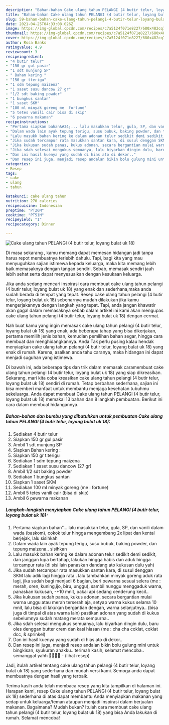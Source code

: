 ```yaml
---
description: "Bahan-bahan Cake ulang tahun PELANGI (4 butir telur, loyang bulat uk 18) yang nikmat dan Mudah Dibuat"
title: "Bahan-bahan Cake ulang tahun PELANGI (4 butir telur, loyang bulat uk 18) yang nikmat dan Mudah Dibuat"
slug: 59-bahan-bahan-cake-ulang-tahun-pelangi-4-butir-telur-loyang-bulat-uk-18-yang-nikmat-dan-mudah-dibuat
date: 2021-04-25T04:33:08.026Z
image: https://img-global.cpcdn.com/recipes/c7a5124f071e8227/680x482cq70/cake-ulang-tahun-pelangi-4-butir-telur-loyang-bulat-uk-18-foto-resep-utama.jpg
thumbnail: https://img-global.cpcdn.com/recipes/c7a5124f071e8227/680x482cq70/cake-ulang-tahun-pelangi-4-butir-telur-loyang-bulat-uk-18-foto-resep-utama.jpg
cover: https://img-global.cpcdn.com/recipes/c7a5124f071e8227/680x482cq70/cake-ulang-tahun-pelangi-4-butir-telur-loyang-bulat-uk-18-foto-resep-utama.jpg
author: Rosa Banks
ratingvalue: 4.9
reviewcount: 3
recipeingredient:
- "4 butir telur"
- "150 gr gul pasir"
- "1 sdt munjung SP"
- " Bahan kering "
- "150 gr tterigu"
- "1 sdm tepung maizena"
- "1 saset susu dancow 27 gr"
- "1/2 sdt baking powder"
- "1 bungkus santan"
- "1 saset SKM"
- "100 ml minyak goreng me  fortune"
- "5 tetes vanili cair bisa di skip"
- "6 pewarna makanan"
recipeinstructions:
- "Pertama siapkan bahan&#34;... lalu masukkan telur, gula, SP, dan vanili dalam wada (baskom), cokok telur hingga mengembang 2x lipat dan kental berjejak, lalu sisihkah"
- "Dalam wada lain ayak tepung terigu, susu bubuk, baking powder, dan tepung maizena.. sisihkan"
- "Lalu masukk bahan kering ke dalam adonan telur sedikit demi sedikit, dan janggan lupa bertahap, lakukan hingga habis dan aduk hingga tercampur rata (di sisi lain panaskan dandang ato kukusan dulu yah)"
- "Jika sudah tercampur rata masukkan santan kara, di susul denggan SKM lalu adik lagi hingga rata.. lalu tambahkan minyak goreng aduk rata lagi, jika sudah bagi menjadi 6 bagian, beri pewarna sesuai selera (me : merah, oren, kuning,ijo, biru, unggu), sambil nunggu menggaduk warna, panaskan kukusan, -+10 mnit, pakai api sedang cenderung kecil.."
- "Jika kukusan sudah panas, kukus adonan, secara bergantian mulai warna unggu atau merah terserah aja, setyap warna kukus selama 10 mnit, lalu bisa di lakukan bergantian dengan, warna selanjutnya.. (bisa juga di timpal di atas warna lain) pastikan adonan yang sudah di kukus sebelumnya sudah matang merata sempurna.."
- "Jika sdah selesai mengukus semuanya, lalu biyarkan dingin dulu, baru oles denggan butter crem dan kasi hiasan (me : cha cha coklat, coklat dcc, &amp; sprinkel)"
- "Dan ini hasil kuenya yang sudah di hias ato di dekor.."
- "Dan resep ini juga, menjadi resep andalan bikin bolu gulung mini untuk bingkisan, syukuran anakku.. terimah kasih, selamat mencoba.. semanggat yahh 💪💪😊😊           (lihat resep)"
categories:
- Resep
tags:
- cake
- ulang
- tahun

katakunci: cake ulang tahun 
nutrition: 270 calories
recipecuisine: Indonesian
preptime: "PT26M"
cooktime: "PT51M"
recipeyield: "1"
recipecategory: Dinner

---
```



![Cake ulang tahun PELANGI (4 butir telur, loyang bulat uk 18)](https://img-global.cpcdn.com/recipes/c7a5124f071e8227/680x482cq70/cake-ulang-tahun-pelangi-4-butir-telur-loyang-bulat-uk-18-foto-resep-utama.jpg)

Di masa  sekarang , kamu memang dapat memesan hidangan jadi tanpa harus repot membuatnya terlebih dahulu. Tapi, bagi kita yang mau menyuguhkan sajian istimewa kepada keluarga, maka kita memang lebih baik memasaknya dengan tangan sendiri. Sebab, memasak sendiri jauh lebih sehat serta dapat menyesuaikan dengan kesukaan keluarga.

Jika anda sedang mencari inspirasi cara membuat cake ulang tahun pelangi (4 butir telur, loyang bulat uk 18) yang enak dan sederhana,maka anda sudah berada di tempat yang tepat. Resep cake ulang tahun pelangi (4 butir telur, loyang bulat uk 18)  sebenarnya mudah dilakukan jika kamu mengerjakannya dengan langkah yang tepat. Tapi, anda jangan khawatir akan gagal dalam memasaknya 
sebab dalam artikel ini kami akan mengupas cake ulang tahun pelangi (4 butir telur, loyang bulat uk 18) dengan cermat.  



Nah buat kamu yang ingin memasak cake ulang tahun pelangi (4 butir telur, loyang bulat uk 18) yang enak, ada beberapa tahap yang bisa dikerjakan, pertama memilih jenis bahan, kemudian pemilihan bahan segar, hingga cara membuat dan menghidangkannya. Anda Tak perlu pusing kalau hendak menyiapkan cake ulang tahun pelangi (4 butir telur, loyang bulat uk 18) yang enak di rumah. Karena, asalkan anda  tahu caranya, maka hidangan ini dapat menjadi suguhan yang istimewa.

Di bawah ini, ada beberapa tips dan trik dalam memasak caramembuat cake ulang tahun pelangi (4 butir telur, loyang bulat uk 18) yang siap dikreasikan. Sekarang, mari kita coba kreasikan cake ulang tahun pelangi (4 butir telur, loyang bulat uk 18) sendiri di rumah. Tetap berbahan sederhana, sajian ini bisa memberi manfaat untuk membantu menjaga kesehatan tubuhmu sekeluarga. Anda dapat membuat Cake ulang tahun PELANGI (4 butir telur, loyang bulat uk 18) memakai 13 bahan dan 8 langkah pembuatan. Berikut ini cara dalam membuat hidangannya.

<!--inarticleads1-->

##### Bahan-bahan dan bumbu yang dibutuhkan untuk pembuatan Cake ulang tahun PELANGI (4 butir telur, loyang bulat uk 18):

1. Sediakan 4 butir telur
1. Siapkan 150 gr gul pasir
1. Ambil 1 sdt munjung SP
1. Siapkan  Bahan kering :
1. Siapkan 150 gr t.terigu
1. Sediakan 1 sdm tepung maizena
1. Sediakan 1 saset susu dancow (27 gr)
1. Ambil 1/2 sdt baking powder
1. Sediakan 1 bungkus santan
1. Siapkan 1 saset SKM
1. Sediakan 100 ml minyak goreng (me : fortune)
1. Ambil 5 tetes vanili cair (bisa di skip)
1. Ambil 6 pewarna makanan




<!--inarticleads2-->

##### Langkah-langkah menyiapkan Cake ulang tahun PELANGI (4 butir telur, loyang bulat uk 18):

1. Pertama siapkan bahan&#34;... lalu masukkan telur, gula, SP, dan vanili dalam wada (baskom), cokok telur hingga mengembang 2x lipat dan kental berjejak, lalu sisihkah
1. Dalam wada lain ayak tepung terigu, susu bubuk, baking powder, dan tepung maizena.. sisihkan
1. Lalu masukk bahan kering ke dalam adonan telur sedikit demi sedikit, dan janggan lupa bertahap, lakukan hingga habis dan aduk hingga tercampur rata (di sisi lain panaskan dandang ato kukusan dulu yah)
1. Jika sudah tercampur rata masukkan santan kara, di susul denggan SKM lalu adik lagi hingga rata.. lalu tambahkan minyak goreng aduk rata lagi, jika sudah bagi menjadi 6 bagian, beri pewarna sesuai selera (me : merah, oren, kuning,ijo, biru, unggu), sambil nunggu menggaduk warna, panaskan kukusan, -+10 mnit, pakai api sedang cenderung kecil..
1. Jika kukusan sudah panas, kukus adonan, secara bergantian mulai warna unggu atau merah terserah aja, setyap warna kukus selama 10 mnit, lalu bisa di lakukan bergantian dengan, warna selanjutnya.. (bisa juga di timpal di atas warna lain) pastikan adonan yang sudah di kukus sebelumnya sudah matang merata sempurna..
1. Jika sdah selesai mengukus semuanya, lalu biyarkan dingin dulu, baru oles denggan butter crem dan kasi hiasan (me : cha cha coklat, coklat dcc, &amp; sprinkel)
1. Dan ini hasil kuenya yang sudah di hias ato di dekor..
1. Dan resep ini juga, menjadi resep andalan bikin bolu gulung mini untuk bingkisan, syukuran anakku.. terimah kasih, selamat mencoba.. semanggat yahh 💪💪😊😊 -           (lihat resep)




Jadi, itulah artikel tentang  cake ulang tahun pelangi (4 butir telur, loyang bulat uk 18)  yang sederhana dan mudah versi kami. Semoga anda dapat membuatnya dengan hasil yang terbaik. 

Terima kasih anda telah membaca resep yang kita tampilkan di halaman ini. Harapan kami, resep  Cake ulang tahun PELANGI (4 butir telur, loyang bulat uk 18) sederhana di atas dapat membantu Anda menyiapkan makanan yang sedap untuk keluarga/teman ataupun menjadi inspirasi dalam berjualan makanan. Bagaimana? Mudah bukan? Itulah cara membuat cake ulang tahun pelangi (4 butir telur, loyang bulat uk 18) yang bisa Anda lakukan di rumah. Selamat mencoba!


